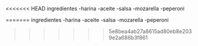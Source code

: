 <<<<<<< HEAD
ingredientes
 -harina
 -aceite
 -salsa
 -mozarella
 -peperoni
 
=======
ingredientes
 -harina
 -aceite
 -salsa
 -mozarella
 -peperoni
>>>>>>> 5e8bea4ab27a8615ad80eb8e2039e2a686b3f861
